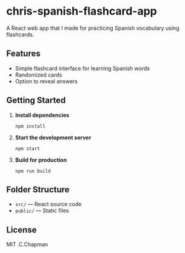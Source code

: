 # chris-spanish-flashcard-app
 A React web app that I made for practicing Spanish vocabulary using flashcards.


## Features

- Simple flashcard interface for learning Spanish words
- Randomized cards
- Option to reveal answers

## Getting Started

1. **Install dependencies**  
   ```
   npm install
   ```

2. **Start the development server**  
   ```
   npm start
   ```

3. **Build for production**  
   ```
   npm run build
   ```

## Folder Structure

- `src/` — React source code
- `public/` — Static files

## License

MIT .C.Chapman
